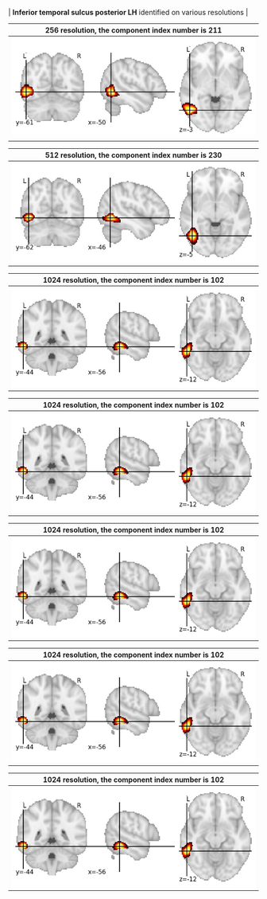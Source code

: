 


| **Inferior temporal sulcus posterior LH** identified on various resolutions |

| 256 resolution, the component index number is 211|  
|:---:|  
| ![Component 256](../256/final/211.jpg "From component 256: Inferior temporal sulcus posterior LH") |

| 512 resolution, the component index number is 230|  
|:---:|  
| ![Component 512](../512/final/230.jpg "From component 512: Inferior temporal sulcus posterior LH") |

| 1024 resolution, the component index number is 102|  
|:---:|  
| ![Component 1024](../1024/final/102.jpg "From component 1024: Inferior temporal sulcus posterior LH") |

| 1024 resolution, the component index number is 102|  
|:---:|  
| ![Component 1024](../1024/final/102.jpg "From component 1024: Inferior temporal sulcus posterior LH") |

| 1024 resolution, the component index number is 102|  
|:---:|  
| ![Component 1024](../1024/final/102.jpg "From component 1024: Inferior temporal sulcus posterior LH") |

| 1024 resolution, the component index number is 102|  
|:---:|  
| ![Component 1024](../1024/final/102.jpg "From component 1024: Inferior temporal sulcus posterior LH") |

| 1024 resolution, the component index number is 102|  
|:---:|  
| ![Component 1024](../1024/final/102.jpg "From component 1024: Inferior temporal sulcus posterior LH") |